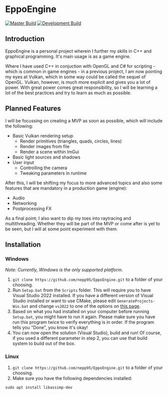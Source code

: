 # EppoEngine
[![Master Build](https://github.com/nepp95/EppoEngine/actions/workflows/build.yml/badge.svg?branch=master)](https://github.com/nepp95/EppoEngine/actions/workflows/build.yml)
[![Development Build](https://github.com/nepp95/EppoEngine/actions/workflows/build.yml/badge.svg?branch=develop)](https://github.com/nepp95/EppoEngine/actions/workflows/build.yml)

## Introduction

EppoEngine is a personal project wherein I further my skills in C++ and graphical programming. It's main usage is as a game engine.

Where I have used C++ in conjuction with OpenGL and C# for scripting - which is common in game engines - in a previous project, I am now pointing my eyes at Vulkan, which in some way could be called the sequel of OpenGL. Vulkan, however, is much more explicit and gives you a lot of power. With great power comes great responsibility, so I will be learning a lot of the best practices and try to learn as much as possible.

## Planned Features

I will be focussing on creating a MVP as soon as possible, which will include the following:
- Basic Vulkan rendering setup
    - Render primitives (triangles, quads, circles, lines)
    - Render images from file
    - Render a scene within ImGui
- Basic light sources and shadows
- User input
    - Controlling the camera
    - Tweaking parameters in runtime

After this, I will be shifting my focus to more advanced topics and also some features that are mandatory in a production game (engine):
- Audio
- Networking
- Postprocessing FX

As a final point; I also want to dip my toes into raytracing and multithreading. Whether they will be part of the MVP or come after is yet to be seen, but I will at some point experiment with them.

## Installation

### Windows
*Note: Currently, Windows is the only supported platform.*

1. `git clone https://github.com/nepp95/EppoEngine.git` to a folder of your choosing.
2. Run `Setup.bat` from the `Scripts` folder.
This will require you to have Visual Studio 2022 installed. If you have a different version of Visual Studio installed or want to use CMake, please edit `GenerateProjects-Win.bat` and change `vs2022` to one of the options on [this page](https://premake.github.io/docs/Using-Premake).
3. Based on what you had installed on your computer before running `Setup.bat`, you might have to run it again. Please make sure you have run this program twice to verify everything is in order. If the program tells you "Done", you know it's okay!
4. You can now open the solution (Visual Studio), build and run! Of course, if you used a different parameter in step 2, you can use that build system to build out of the box.

### Linux
1. `git clone https://github.com/nepp95/EppoEngine.git` to a folder of your choosing.
2. Make sure you have the following dependencies installed:
```
sudo apt install libassimp-dev
```